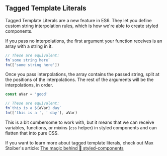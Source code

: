 ## Tagged Template Literals

Tagged Template Literals are a new feature in ES6. They let you define custom string interpolation rules,
which is how we're able to create styled components.

If you pass no interpolations, the first argument your function receives is an array with a string in it.

```jsx
// These are equivalent:
fn`some string here`
fn(['some string here'])
```

Once you pass interpolations, the array contains the passed string, split at the positions of the interpolations.
The rest of the arguments will be the interpolations, in order.

```jsx
const aVar = 'good'

// These are equivalent:
fn`this is a ${aVar} day`
fn(['this is a ', ' day'], aVar)
```

This is a bit cumbersome to work with, but it means that we can receive variables, functions, or mixins
(`css` helper) in styled components and can flatten that into pure CSS.

If you want to learn more about tagged template literals, check out Max Stoiber's article:
[The magic behind 💅 styled-components](https://mxstbr.blog/2016/11/styled-components-magic-explained/)
